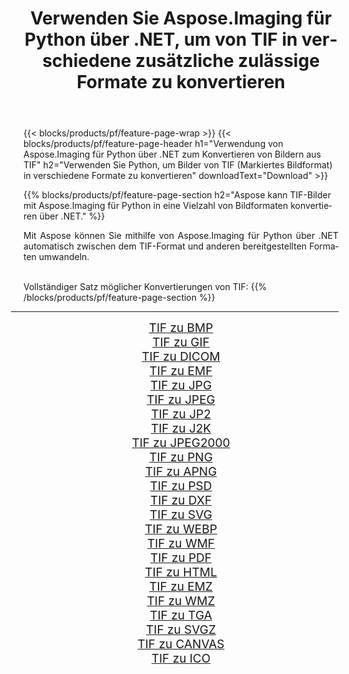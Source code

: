 ﻿---
title: Verwenden Sie Aspose.Imaging für Python über .NET, um von TIF in verschiedene zusätzliche zulässige Formate zu konvertieren 
weight: 3920
url: /de/python-net/conversion/from/tif/ 
lang: de
langdirlevel: 2
locales: zh-hans,ja,it,ru,de,es,fr,nl,id,lt,pl,pt,vi,tr,ko,zh-hant,ar,hi,th,sv,cs,uk,he
description: Mit Aspose.Imaging für Python über .NET können Sie TIF(Markiertes Bildformat) schnell in verschiedene Formate umwandeln.
---

{{< blocks/products/pf/feature-page-wrap >}}
{{< blocks/products/pf/feature-page-header h1="Verwendung von Aspose.Imaging für Python über .NET zum Konvertieren von Bildern aus TIF" h2="Verwenden Sie Python, um Bilder von TIF (Markiertes Bildformat) in verschiedene Formate zu konvertieren" downloadText="Download" >}}


{{% blocks/products/pf/feature-page-section  h2="Aspose kann TIF-Bilder mit Aspose.Imaging für Python in eine Vielzahl von Bildformaten konvertieren über .NET." %}}
<p align=justify>Mit Aspose können Sie mithilfe von Aspose.Imaging für Python über .NET automatisch zwischen dem TIF-Format und anderen bereitgestellten Formaten umwandeln. </p>
<br/>
Vollständiger Satz möglicher Konvertierungen von TIF:
{{% /blocks/products/pf/feature-page-section %}}
<div class="container-fluid productfamilypage bg-gray">
    <div class="convertypes bg-gray agp-content section">
        <div class="container">
		<hr style="margin-left:-20px;"/>
		<div class="row other-converters" style="gap: 10px;font-size: 19px;text-align:center;">
		    <div class='col-md-2 other-converter remove-lp remove-rp'><a href="/imaging/de/python-net/conversion/tif-to-bmp/" style="padding:15px;">TIF zu BMP</a></div><div class='col-md-2 other-converter remove-lp remove-rp'><a href="/imaging/de/python-net/conversion/tif-to-gif/" style="padding:15px;">TIF zu GIF</a></div><div class='col-md-2 other-converter remove-lp remove-rp'><a href="/imaging/de/python-net/conversion/tif-to-dicom/" style="padding:15px;">TIF zu DICOM</a></div><div class='col-md-2 other-converter remove-lp remove-rp'><a href="/imaging/de/python-net/conversion/tif-to-emf/" style="padding:15px;">TIF zu EMF</a></div><div class='col-md-2 other-converter remove-lp remove-rp'><a href="/imaging/de/python-net/conversion/tif-to-jpg/" style="padding:15px;">TIF zu JPG</a></div><div class='col-md-2 other-converter remove-lp remove-rp'><a href="/imaging/de/python-net/conversion/tif-to-jpeg/" style="padding:15px;">TIF zu JPEG</a></div><div class='col-md-2 other-converter remove-lp remove-rp'><a href="/imaging/de/python-net/conversion/tif-to-jp2/" style="padding:15px;">TIF zu JP2</a></div><div class='col-md-2 other-converter remove-lp remove-rp'><a href="/imaging/de/python-net/conversion/tif-to-j2k/" style="padding:15px;">TIF zu J2K</a></div><div class='col-md-2 other-converter remove-lp remove-rp'><a href="/imaging/de/python-net/conversion/tif-to-jpeg2000/" style="padding:15px;">TIF zu JPEG2000</a></div><div class='col-md-2 other-converter remove-lp remove-rp'><a href="/imaging/de/python-net/conversion/tif-to-png/" style="padding:15px;">TIF zu PNG</a></div><div class='col-md-2 other-converter remove-lp remove-rp'><a href="/imaging/de/python-net/conversion/tif-to-apng/" style="padding:15px;">TIF zu APNG</a></div><div class='col-md-2 other-converter remove-lp remove-rp'><a href="/imaging/de/python-net/conversion/tif-to-psd/" style="padding:15px;">TIF zu PSD</a></div><div class='col-md-2 other-converter remove-lp remove-rp'><a href="/imaging/de/python-net/conversion/tif-to-dxf/" style="padding:15px;">TIF zu DXF</a></div><div class='col-md-2 other-converter remove-lp remove-rp'><a href="/imaging/de/python-net/conversion/tif-to-svg/" style="padding:15px;">TIF zu SVG</a></div><div class='col-md-2 other-converter remove-lp remove-rp'><a href="/imaging/de/python-net/conversion/tif-to-webp/" style="padding:15px;">TIF zu WEBP</a></div><div class='col-md-2 other-converter remove-lp remove-rp'><a href="/imaging/de/python-net/conversion/tif-to-wmf/" style="padding:15px;">TIF zu WMF</a></div><div class='col-md-2 other-converter remove-lp remove-rp'><a href="/imaging/de/python-net/conversion/tif-to-pdf/" style="padding:15px;">TIF zu PDF</a></div><div class='col-md-2 other-converter remove-lp remove-rp'><a href="/imaging/de/python-net/conversion/tif-to-html/" style="padding:15px;">TIF zu HTML</a></div><div class='col-md-2 other-converter remove-lp remove-rp'><a href="/imaging/de/python-net/conversion/tif-to-emz/" style="padding:15px;">TIF zu EMZ</a></div><div class='col-md-2 other-converter remove-lp remove-rp'><a href="/imaging/de/python-net/conversion/tif-to-wmz/" style="padding:15px;">TIF zu WMZ</a></div><div class='col-md-2 other-converter remove-lp remove-rp'><a href="/imaging/de/python-net/conversion/tif-to-tga/" style="padding:15px;">TIF zu TGA</a></div><div class='col-md-2 other-converter remove-lp remove-rp'><a href="/imaging/de/python-net/conversion/tif-to-svgz/" style="padding:15px;">TIF zu SVGZ</a></div><div class='col-md-2 other-converter remove-lp remove-rp'><a href="/imaging/de/python-net/conversion/tif-to-canvas/" style="padding:15px;">TIF zu CANVAS</a></div><div class='col-md-2 other-converter remove-lp remove-rp'><a href="/imaging/de/python-net/conversion/tif-to-ico/" style="padding:15px;">TIF zu ICO</a></div>
                </div>
        </div>
    </div>
</div>
<br/>

